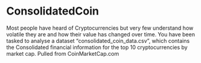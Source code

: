 # ConsolidatedCoin
Most people have heard of Cryptocurrencies but very few understand how volatile they are and how their 
value has changed over time. You have been tasked to analyse a dataset “consolidated_coin_data.csv”, 
which contains the Consolidated financial information for the top 10 cryptocurrencies by market cap. 
Pulled from CoinMarketCap.com
